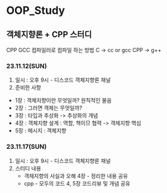 # OOP_Study
## 객체지향론 + CPP 스터디
CPP GCC 컴파일러로 컴파일 하는 방법
C -> cc or gcc
CPP -> g++
### 23.11.12(SUN)
1. 일시 : 오후 9시 - 디스코드 객체지향론 채널
2. 준비한 사항
  - 1장 : 객체지향이란 무엇일까? 원칙적인 물음
  - 2장 : 그러면 객체는 무엇일까?
  - 3장 : 타입과 추상화 -> 추상화의 개념
  - 4장 : 객체지향 설계 : 역할, 책이므 협력 -> 객체지향 핵심
  - 5장 : 메시지 : 객체지향

### 23.11.17(SUN)
1. 일시 : 오후 9시 - 디스코드 객체지향론 채널
2. 스터디 내용
	- 객체지향의 사실과 오해 4장 - 정리한 내용 공유
	- cpp - 모두의 코드 4, 5장 코드리뷰 및 개념 공유